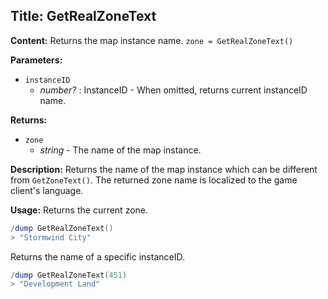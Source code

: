 ## Title: GetRealZoneText

**Content:**
Returns the map instance name.
`zone = GetRealZoneText()`

**Parameters:**
- `instanceID`
  - *number?* : InstanceID - When omitted, returns current instanceID name.

**Returns:**
- `zone`
  - *string* - The name of the map instance.

**Description:**
Returns the name of the map instance which can be different from `GetZoneText()`.
The returned zone name is localized to the game client's language.

**Usage:**
Returns the current zone.
```lua
/dump GetRealZoneText()
> "Stormwind City"
```
Returns the name of a specific instanceID.
```lua
/dump GetRealZoneText(451)
> "Development Land"
```